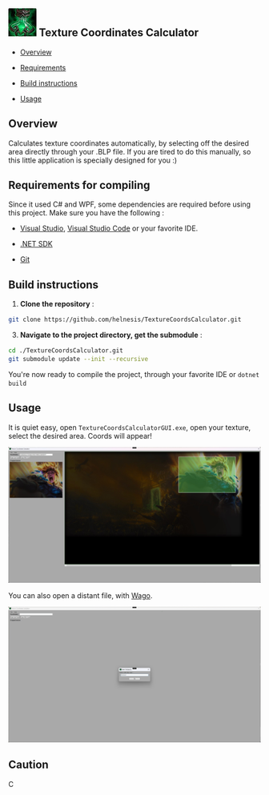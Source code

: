 ![Project Icon](img/inv_alchemy_70_potion2.jpg) Texture Coordinates Calculator
--------------

* [Overview](#overview)

* [Requirements](#requirements-for-compiling)

* [Build instructions](#build-instructions)

* [Usage](#usage)


## Overview
Calculates texture coordinates automatically, by selecting off the desired area directly through your .BLP file. If you are tired to do this manually, so this little application is specially designed for you :)


## Requirements for compiling

Since it used C# and WPF, some dependencies are required before using this project. Make sure you have the following :

- [Visual Studio](https://visualstudio.microsoft.com/), [Visual Studio Code](https://code.visualstudio.com/) or your favorite IDE.

- [.NET SDK](https://dotnet.microsoft.com/download)

- [Git](https://git-scm.com/)

## Build instructions

1. **Clone the repository** :

```sh
git clone https://github.com/helnesis/TextureCoordsCalculator.git
```

3. **Navigate to the project directory, get the submodule** :

```sh
cd ./TextureCoordsCalculator.git
git submodule update --init --recursive
```

You're now ready to compile the project, through your favorite IDE or ``dotnet build``

## Usage
It is quiet easy, open ``TextureCoordsCalculatorGUI.exe``, open your texture, select the desired area. Coords will appear!

![Texture Coords Calculator example](img/app.jpeg)

You can also open a distant file, with [Wago](https://wago.tools/).

![Texture Coords Calculator Fdid example](img/app-fid.png)


## Caution

C